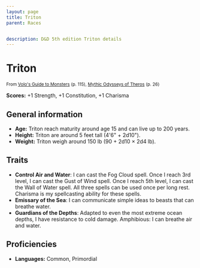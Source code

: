 ```yaml
---
layout: page
title: Triton
parent: Races


description: D&D 5th edition Triton details
---
```


# Triton

<small>From <a target="_blank" href="https://dnd.wizards.com/products/tabletop-games/rpg-products/volos-guide-to-monsters">Volo's Guide to Monsters</a> (p. 115), <a target="_blank" href="https://dnd.wizards.com/products/tabletop-games/rpg-products/mythic-odysseys-theros">Mythic Odysseys of Theros</a> (p. 26)</small>

**Scores:** +1 Strength, +1 Constitution, +1 Charisma

## General information

- **Age:** Triton reach maturity around age 15 and can live up to 200 years.
- **Height:** Triton are around 5 feet tall (4'6" + 2d10").
- **Weight:** Triton weigh around 150 lb (90 + 2d10 × 2d4 lb).

## Traits

- **Control Air and Water**: I can cast the Fog Cloud spell. Once I reach 3rd level, I can cast the Gust of Wind spell. Once I reach 5th level, I can cast the Wall of Water spell. All three spells can be used once per long rest. Charisma is my spellcasting ability for these spells.
- **Emissary of the Sea**: I can communicate simple ideas to beasts that can breathe water.
- **Guardians of the Depths**: Adapted to even the most extreme ocean depths, I have resistance to cold damage. Amphibious: I can breathe air and water.

## Proficiencies

- **Languages:** Common, Primordial